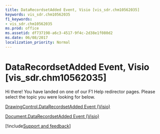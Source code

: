 ```yaml
---
title: DataRecordsetAdded Event, Visio [vis_sdr.chm10562035]
keywords: vis_sdr.chm10562035
f1_keywords:
- vis_sdr.chm10562035
ms.prod: office
ms.assetid: df737198-a6c3-4517-9f4c-2d38e1f080d2
ms.date: 06/08/2017
localization_priority: Normal
---
```



# DataRecordsetAdded Event, Visio [vis_sdr.chm10562035]

Hi there! You have landed on one of our F1 Help redirector pages. Please select the topic you were looking for below.

[DrawingControl.DataRecordsetAdded Event (Visio)](http://msdn.microsoft.com/library/1db176b9-ba62-de8d-c7bc-190e4a5fa996%28Office.15%29.aspx)

[Document.DataRecordsetAdded Event (Visio)](http://msdn.microsoft.com/library/3ddb399d-0b28-9ec7-4059-f8d3011a98c0%28Office.15%29.aspx)

[!include[Support and feedback](~/includes/feedback-boilerplate.md)]